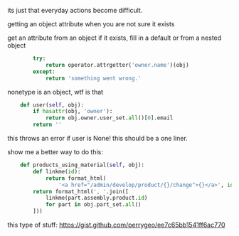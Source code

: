 its just that everyday actions become difficult.


getting an object attribute when you are not sure it exists

get an attribute from an object if it exists, fill in a default
or from a nested object

```python
        try:
            return operator.attrgetter('owner.name')(obj)
        except:
            return 'something went wrong.'
```

nonetype is an object, wtf is that

```python
    def user(self, obj):
        if hasattr(obj, 'owner'):
            return obj.owner.user_set.all()[0].email
        return ''
```

this throws an error if user is None! this should be a one liner.

show me a better way to do this:

```python
    def products_using_material(self, obj):
        def linkme(id):
            return format_html(
                '<a href="/admin/develop/product/{}/change">{}</a>', id, id)
        return format_html(', '.join([
            linkme(part.assembly.product.id)
            for part in obj.part_set.all()
        ]))
```



this type of stuff:
https://gist.github.com/perrygeo/ee7c65bb1541ff6ac770
